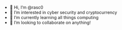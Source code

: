 - 👋 Hi, I’m @rasc0
- 👀 I’m interested in cyber security and cryptocurrency
- 🌱 I’m currently learning all things computing
- 💞️ I’m looking to collaborate on anything!

<!---
rasc0/rasc0 is a ✨ special ✨ repository because its `README.md` (this file) appears on your GitHub profile.
You can click the Preview link to take a look at your changes.
--->
